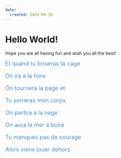 ```yaml
---
date:
  created: 2024-09-19
---
```


# Hello World!

Hope you are all having fun and wish you all the best!
<!-- more -->
<font  color= #518FC1 size=4 class="ml3">
Et quand tu briseras ta cage  

On ira à la foire  

On tournera la page et  

Tu serreras mon corps  

On partira à la nage  

On aura la mer à boire  

Tu manques pas de courage  

Alors viens jouer dehors  
</font>